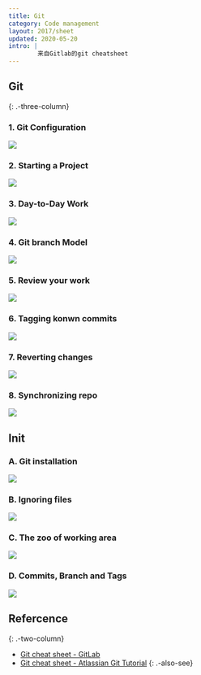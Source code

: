 ```yaml
---
title: Git 
category: Code management
layout: 2017/sheet
updated: 2020-05-20
intro: | 
        来自Gitlab的git cheatsheet
---
```


## Git
{: .-three-column}


### 1. Git Configuration

![](https://img-1253324855.cos.ap-chengdu.myqcloud.com/myweb/articles/vda/20200522212420.png)

### 2. Starting a Project

![](https://img-1253324855.cos.ap-chengdu.myqcloud.com/myweb/articles/vda/20200522212513.png)


###  3. Day-to-Day Work

![](https://img-1253324855.cos.ap-chengdu.myqcloud.com/myweb/articles/vda/20200522212922.png)


### 4. Git branch Model

![](https://img-1253324855.cos.ap-chengdu.myqcloud.com/myweb/articles/vda/20200522213037.png)

### 5. Review your work

![](https://img-1253324855.cos.ap-chengdu.myqcloud.com/myweb/articles/vda/20200522213155.png)

### 6. Tagging konwn commits 

![](https://img-1253324855.cos.ap-chengdu.myqcloud.com/myweb/articles/vda/20200522213243.png)

### 7. Reverting changes

![](https://img-1253324855.cos.ap-chengdu.myqcloud.com/myweb/articles/vda/20200522213304.png)

### 8. Synchronizing repo

![](https://img-1253324855.cos.ap-chengdu.myqcloud.com/myweb/articles/vda/20200522213334.png)


## Init

### A. Git installation

![](https://img-1253324855.cos.ap-chengdu.myqcloud.com/myweb/articles/vda/20200522213559.png)

### B. Ignoring files

![](https://img-1253324855.cos.ap-chengdu.myqcloud.com/myweb/articles/vda/20200522213854.png)

### C. The zoo of working area

![](https://img-1253324855.cos.ap-chengdu.myqcloud.com/myweb/articles/vda/20200522214022.png)

### D. Commits, Branch and Tags

![](https://img-1253324855.cos.ap-chengdu.myqcloud.com/myweb/articles/vda/20200522214224.png)


## Refercence
{: .-two-column}

 * [Git cheat sheet - GitLab](https://about.gitlab.com/images/press/git-cheat-sheet.pdf)
 * [Git cheat sheet - Atlassian Git Tutorial](https://www.atlassian.com/git/tutorials/atlassian-git-cheatsheet)
{: .-also-see}
